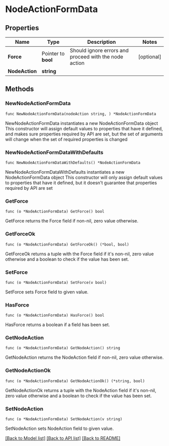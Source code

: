 # NodeActionFormData

## Properties

Name | Type | Description | Notes
------------ | ------------- | ------------- | -------------
**Force** | Pointer to **bool** | Should ignore errors and proceed with the node action | [optional] 
**NodeAction** | **string** |  | 

## Methods

### NewNodeActionFormData

`func NewNodeActionFormData(nodeAction string, ) *NodeActionFormData`

NewNodeActionFormData instantiates a new NodeActionFormData object
This constructor will assign default values to properties that have it defined,
and makes sure properties required by API are set, but the set of arguments
will change when the set of required properties is changed

### NewNodeActionFormDataWithDefaults

`func NewNodeActionFormDataWithDefaults() *NodeActionFormData`

NewNodeActionFormDataWithDefaults instantiates a new NodeActionFormData object
This constructor will only assign default values to properties that have it defined,
but it doesn't guarantee that properties required by API are set

### GetForce

`func (o *NodeActionFormData) GetForce() bool`

GetForce returns the Force field if non-nil, zero value otherwise.

### GetForceOk

`func (o *NodeActionFormData) GetForceOk() (*bool, bool)`

GetForceOk returns a tuple with the Force field if it's non-nil, zero value otherwise
and a boolean to check if the value has been set.

### SetForce

`func (o *NodeActionFormData) SetForce(v bool)`

SetForce sets Force field to given value.

### HasForce

`func (o *NodeActionFormData) HasForce() bool`

HasForce returns a boolean if a field has been set.

### GetNodeAction

`func (o *NodeActionFormData) GetNodeAction() string`

GetNodeAction returns the NodeAction field if non-nil, zero value otherwise.

### GetNodeActionOk

`func (o *NodeActionFormData) GetNodeActionOk() (*string, bool)`

GetNodeActionOk returns a tuple with the NodeAction field if it's non-nil, zero value otherwise
and a boolean to check if the value has been set.

### SetNodeAction

`func (o *NodeActionFormData) SetNodeAction(v string)`

SetNodeAction sets NodeAction field to given value.



[[Back to Model list]](../README.md#documentation-for-models) [[Back to API list]](../README.md#documentation-for-api-endpoints) [[Back to README]](../README.md)


